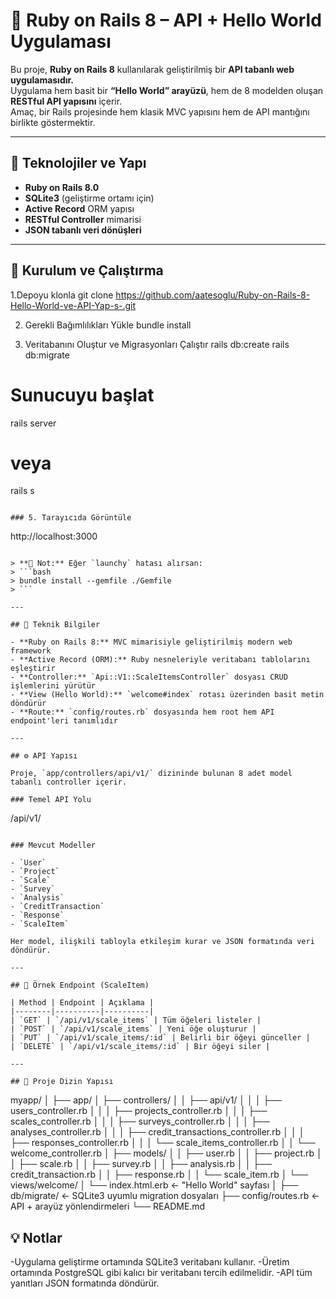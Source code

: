 # 🧩 Ruby on Rails 8 – API + Hello World Uygulaması

Bu proje, **Ruby on Rails 8** kullanılarak geliştirilmiş bir **API tabanlı web uygulamasıdır.**  
Uygulama hem basit bir **“Hello World” arayüzü**, hem de 8 modelden oluşan **RESTful API yapısını** içerir.  
Amaç, bir Rails projesinde hem klasik MVC yapısını hem de API mantığını birlikte göstermektir.

---

## 🧱 Teknolojiler ve Yapı

- **Ruby on Rails 8.0**
- **SQLite3** (geliştirme ortamı için)
- **Active Record** ORM yapısı
- **RESTful Controller** mimarisi
- **JSON tabanlı veri dönüşleri**

---
## 🚀 Kurulum ve Çalıştırma

1.Depoyu klonla
git clone https://github.com/aatesoglu/Ruby-on-Rails-8-Hello-World-ve-API-Yap-s-.git

2. Gerekli Bağımlılıkları Yükle
bundle install

3. Veritabanını Oluştur ve Migrasyonları Çalıştır
rails db:create
rails db:migrate

# Sunucuyu başlat
rails server
# veya
rails s
```

### 5. Tarayıcıda Görüntüle
```
http://localhost:3000
```

> **📌 Not:** Eğer `launchy` hatası alırsan:
> ```bash
> bundle install --gemfile ./Gemfile
> ```

---

## 🧠 Teknik Bilgiler

- **Ruby on Rails 8:** MVC mimarisiyle geliştirilmiş modern web framework
- **Active Record (ORM):** Ruby nesneleriyle veritabanı tablolarını eşleştirir
- **Controller:** `Api::V1::ScaleItemsController` dosyası CRUD işlemlerini yürütür
- **View (Hello World):** `welcome#index` rotası üzerinden basit metin döndürür
- **Route:** `config/routes.rb` dosyasında hem root hem API endpoint'leri tanımlıdır

---

## ⚙️ API Yapısı

Proje, `app/controllers/api/v1/` dizininde bulunan 8 adet model tabanlı controller içerir.

### Temel API Yolu
```
/api/v1/
```

### Mevcut Modeller

- `User`
- `Project`
- `Scale`
- `Survey`
- `Analysis`
- `CreditTransaction`
- `Response`
- `ScaleItem`

Her model, ilişkili tabloyla etkileşim kurar ve JSON formatında veri döndürür.

---

## 🧩 Örnek Endpoint (ScaleItem)

| Method | Endpoint | Açıklama |
|--------|----------|----------|
| `GET` | `/api/v1/scale_items` | Tüm öğeleri listeler |
| `POST` | `/api/v1/scale_items` | Yeni öğe oluşturur |
| `PUT` | `/api/v1/scale_items/:id` | Belirli bir öğeyi günceller |
| `DELETE` | `/api/v1/scale_items/:id` | Bir öğeyi siler |

---

## 🧱 Proje Dizin Yapısı
```
myapp/
│
├── app/
│   ├── controllers/
│   │   ├── api/v1/
│   │   │   ├── users_controller.rb
│   │   │   ├── projects_controller.rb
│   │   │   ├── scales_controller.rb
│   │   │   ├── surveys_controller.rb
│   │   │   ├── analyses_controller.rb
│   │   │   ├── credit_transactions_controller.rb
│   │   │   ├── responses_controller.rb
│   │   │   └── scale_items_controller.rb
│   │   └── welcome_controller.rb
│   ├── models/
│   │   ├── user.rb
│   │   ├── project.rb
│   │   ├── scale.rb
│   │   ├── survey.rb
│   │   ├── analysis.rb
│   │   ├── credit_transaction.rb
│   │   ├── response.rb
│   │   └── scale_item.rb
│   └── views/welcome/
│       └── index.html.erb   ← "Hello World" sayfası
│
├── db/migrate/              ← SQLite3 uyumlu migration dosyaları
├── config/routes.rb         ← API + arayüz yönlendirmeleri
└── README.md

## 💡 Notlar

-Uygulama geliştirme ortamında SQLite3 veritabanı kullanır.
-Üretim ortamında PostgreSQL gibi kalıcı bir veritabanı tercih edilmelidir.
-API tüm yanıtları JSON formatında döndürür.
